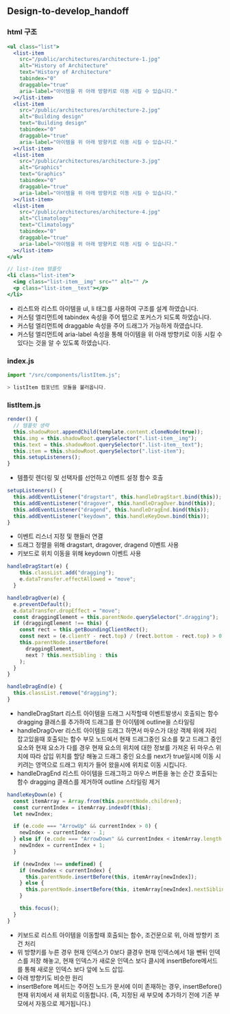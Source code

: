 ## Design-to-develop_handoff

### html 구조

```jsx
<ul class="list">
  <list-item
    src="/public/architectures/architecture-1.jpg"
    alt="History of Architecture"
    text="History of Architecture"
    tabindex="0"
    draggable="true"
    aria-label="아이템을 위 아래 방향키로 이동 시킬 수 있습니다."
  ></list-item>
  <list-item
    src="/public/architectures/architecture-2.jpg"
    alt="Building design"
    text="Building design"
    tabindex="0"
    draggable="true"
    aria-label="아이템을 위 아래 방향키로 이동 시킬 수 있습니다."
  ></list-item>
  <list-item
    src="/public/architectures/architecture-3.jpg"
    alt="Graphics"
    text="Graphics"
    tabindex="0"
    draggable="true"
    aria-label="아이템을 위 아래 방향키로 이동 시킬 수 있습니다."
  ></list-item>
  <list-item
    src="/public/architectures/architecture-4.jpg"
    alt="Climatology"
    text="Climatology"
    tabindex="0"
    draggable="true"
    aria-label="아이템을 위 아래 방향키로 이동 시킬 수 있습니다."
  ></list-item>
</ul>

// list-item 템플릿
<li class="list-item">
  <img class="list-item__img" src="" alt="" />
  <p class="list-item__text"></p>
</li>
```

- 리스트와 리스트 아이템을 ul, li 태그를 사용하여 구조를 설계 하였습니다.
- 커스텀 엘리먼트에 tabindex 속성을 주어 탭으로 포커스가 되도록 하였습니다.
- 커스텀 엘리먼트에 draggable 속성을 주어 드래그가 가능하게 하였습니다.
- 커스텀 엘리먼트에 aria-label 속성을 통해 아이템을 위 아래 방향키로 이동 시킬 수 있다는 것을 알 수 있도록 하였습니다.

### index.js

```js
import "/src/components/listItem.js";

> listItem 컴포넌트 모듈을 불러옵니다.
```

### listItem.js

```jsx
render() {
  // 템플릿 생략
  this.shadowRoot.appendChild(template.content.cloneNode(true));
  this.img = this.shadowRoot.querySelector(".list-item__img");
  this.text = this.shadowRoot.querySelector(".list-item__text");
  this.item = this.shadowRoot.querySelector(".list-item");
  this.setupListeners();
}
```

- 템플릿 렌더링 및 선택자를 선언하고 이벤트 설정 함수 호출

```jsx
setupListeners() {
  this.addEventListener("dragstart", this.handleDragStart.bind(this));
  this.addEventListener("dragover", this.handleDragOver.bind(this));
  this.addEventListener("dragend", this.handleDragEnd.bind(this));
  this.addEventListener("keydown", this.handleKeyDown.bind(this));
}
```

- 이벤트 리스너 지정 및 핸들러 연결
- 드래그 정렬을 위해 dragstart, dragover, dragend 이벤트 사용
- 키보드로 위치 이동을 위해 keydown 이벤트 사용

```jsx
handleDragStart(e) {
    this.classList.add("dragging");
    e.dataTransfer.effectAllowed = "move";
  }

handleDragOver(e) {
  e.preventDefault();
  e.dataTransfer.dropEffect = "move";
  const draggingElement = this.parentNode.querySelector(".dragging");
  if (draggingElement !== this) {
    const rect = this.getBoundingClientRect();
    const next = (e.clientY - rect.top) / (rect.bottom - rect.top) > 0.5;
    this.parentNode.insertBefore(
      draggingElement,
      next ? this.nextSibling : this
    );
  }
}

handleDragEnd(e) {
  this.classList.remove("dragging");
}
```

- handleDragStart 리스트 아이템을 드래그 시작할때 이벤트발생시 호출되는 함수 dragging 클래스를 추가하여 드래그를 한 아이템에 outline을 스타일링
- handleDragOver 리스트 아이템을 드래그 하면서 마우스가 대상 객체 위에 자리 잡고있을때 호출되는 함수 부모 노드에서 현재 드래그중인 요소를 찾고 드래그 중인 요소와 현재 요소가 다를 경우 현재 요소의 위치에 대한 정보를 가져온 뒤 마우스 위치에 따라 삽입 위치를 할당 해놓고 드래그 중인 요소를 next가 true일시에 이동 시키려는 영역으로 드래그 위치가 들어 왔을시에 위치로 이동 시킵니다.
- handleDragEnd 리스트 아이템을 드래그하고 마우스 버튼을 놓는 순간 호출되는 함수 dragging 클래스를 제거하여 outline 스타일링 제거

```jsx
handleKeyDown(e) {
  const itemArray = Array.from(this.parentNode.children);
  const currentIndex = itemArray.indexOf(this);
  let newIndex;

  if (e.code === "ArrowUp" && currentIndex > 0) {
    newIndex = currentIndex - 1;
  } else if (e.code === "ArrowDown" && currentIndex < itemArray.length - 1) {
    newIndex = currentIndex + 1;
  }

  if (newIndex !== undefined) {
    if (newIndex < currentIndex) {
      this.parentNode.insertBefore(this, itemArray[newIndex]);
    } else {
      this.parentNode.insertBefore(this, itemArray[newIndex].nextSibling);
    }

    this.focus();
  }
}
```

- 키보드로 리스트 아이템을 이동할때 호출되는 함수, 조건문으로 위, 아래 방향키 조건 처리
- 위 방향키를 누른 경우 현재 인덱스가 0보다 클경우 현재 인덱스에서 1을 뺀뒤 인덱스를 저장 해놓고, 현재 인덱스가 새로운 인덱스 보다 클시에 insertBefore메서드를 통해 새로운 인덱스 보다 앞에 노드 삽입.
- 아래 방향키도 비슷한 원리
- insertBefore 메서드는 주어진 노드가 문서에 이미 존재하는 경우, insertBefore()현재 위치에서 새 위치로 이동합니다. (즉, 지정된 새 부모에 추가하기 전에 기존 부모에서 자동으로 제거됩니다.)

